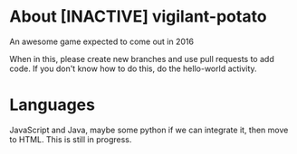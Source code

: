 # About [INACTIVE] vigilant-potato
An awesome game expected to come out in 2016

When in this, please create new branches and use pull requests to add code.
If you don't know how to do this, do the hello-world activity.

# Languages
JavaScript and Java, maybe some python if we can integrate it, then move to HTML. This is still in progress.
